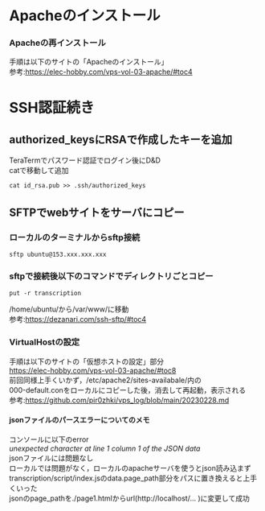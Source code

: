 # Apacheのインストール
### Apacheの再インストール
手順は以下のサイトの「Apacheのインストール」<br>
参考:https://elec-hobby.com/vps-vol-03-apache/#toc4
# SSH認証続き
## authorized_keysにRSAで作成したキーを追加
TeraTermでパスワード認証でログイン後にD&D<br>
catで移動して追加

```
cat id_rsa.pub >> .ssh/authorized_keys
```

## SFTPでwebサイトをサーバにコピー
### ローカルのターミナルからsftp接続
```
sftp ubuntu@153.xxx.xxx.xxx
```
### sftpで接続後以下のコマンドでディレクトリごとコピー

```
put -r transcription
```
/home/ubuntu/から/var/www/に移動<br>
参考:https://dezanari.com/ssh-sftp/#toc4
### VirtualHostの設定
手順は以下のサイトの「仮想ホストの設定」部分<br>
https://elec-hobby.com/vps-vol-03-apache/#toc8<br>
前回同様上手くいかず，/etc/apache2/sites-availabale/内の<br>
000-default.conをローカルにコピーした後，消去して再起動，表示される<br>
参考:https://github.com/pir0zhki/vps_log/blob/main/20230228.md

#### jsonファイルのパースエラーについてのメモ
コンソールに以下のerror<br>
_unexpected character at line 1 column 1 of the JSON data_<br>
jsonファイルには問題なし<br>
ローカルでは問題がなく，ローカルのapacheサーバを使うとjson読み込まず<br>
transcription/script/index.jsのdata.page_path部分をパスに置き換えると上手くいった<br>
jsonのpage_pathを./page1.htmlからurl(http://localhost/... )に変更して成功

